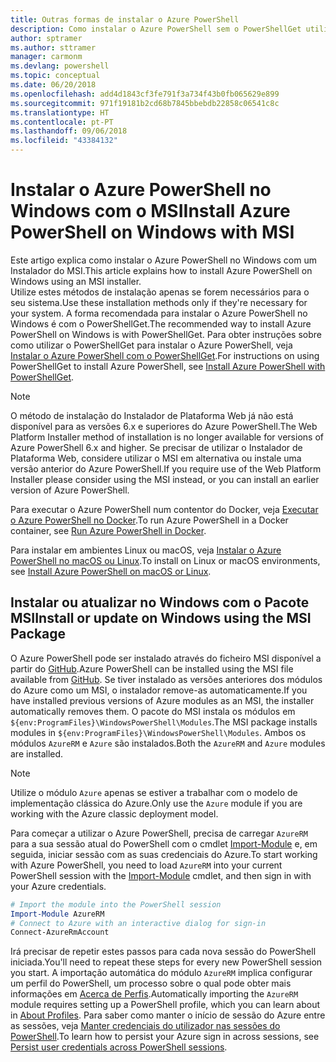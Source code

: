 ```yaml
---
title: Outras formas de instalar o Azure PowerShell
description: Como instalar o Azure PowerShell sem o PowerShellGet utilizar um MSI
author: sptramer
ms.author: sttramer
manager: carmonm
ms.devlang: powershell
ms.topic: conceptual
ms.date: 06/20/2018
ms.openlocfilehash: add4d1843cf3fe791f3a734f43b0fb065629e899
ms.sourcegitcommit: 971f19181b2cd68b7845bbebdb22858c06541c8c
ms.translationtype: HT
ms.contentlocale: pt-PT
ms.lasthandoff: 09/06/2018
ms.locfileid: "43384132"
---
```

# <a name="install-azure-powershell-on-windows-with-msi"></a><span data-ttu-id="fe3f2-103">Instalar o Azure PowerShell no Windows com o MSI</span><span class="sxs-lookup"><span data-stu-id="fe3f2-103">Install Azure PowerShell on Windows with MSI</span></span>

<span data-ttu-id="fe3f2-104">Este artigo explica como instalar o Azure PowerShell no Windows com um Instalador do MSI.</span><span class="sxs-lookup"><span data-stu-id="fe3f2-104">This article explains how to install Azure PowerShell on Windows using an MSI installer.</span></span>  
<span data-ttu-id="fe3f2-105">Utilize estes métodos de instalação apenas se forem necessários para o seu sistema.</span><span class="sxs-lookup"><span data-stu-id="fe3f2-105">Use these installation methods only if they're necessary for your system.</span></span> <span data-ttu-id="fe3f2-106">A forma recomendada para instalar o Azure PowerShell no Windows é com o PowerShellGet.</span><span class="sxs-lookup"><span data-stu-id="fe3f2-106">The recommended way to install Azure PowerShell on Windows is with PowerShellGet.</span></span> <span data-ttu-id="fe3f2-107">Para obter instruções sobre como utilizar o PowerShellGet para instalar o Azure PowerShell, veja [Instalar o Azure PowerShell com o PowerShellGet](install-azurerm-ps.md).</span><span class="sxs-lookup"><span data-stu-id="fe3f2-107">For instructions on using PowerShellGet to install Azure PowerShell, see [Install Azure PowerShell with PowerShellGet](install-azurerm-ps.md).</span></span>

> [!NOTE]
> <span data-ttu-id="fe3f2-108">O método de instalação do Instalador de Plataforma Web já não está disponível para as versões 6.x e superiores do Azure PowerShell.</span><span class="sxs-lookup"><span data-stu-id="fe3f2-108">The Web Platform Installer method of installation is no longer available for versions of Azure PowerShell 6.x and higher.</span></span> <span data-ttu-id="fe3f2-109">Se precisar de utilizar o Instalador de Plataforma Web, considere utilizar o MSI em alternativa ou instale uma versão anterior do Azure PowerShell.</span><span class="sxs-lookup"><span data-stu-id="fe3f2-109">If you require use of the Web Platform Installer please consider using the MSI instead, or you can install an earlier version of Azure PowerShell.</span></span>

<span data-ttu-id="fe3f2-110">Para executar o Azure PowerShell num contentor do Docker, veja [Executar o Azure PowerShell no Docker](azurerm-ps-in-docker.md).</span><span class="sxs-lookup"><span data-stu-id="fe3f2-110">To run Azure PowerShell in a Docker container, see [Run Azure PowerShell in Docker](azurerm-ps-in-docker.md).</span></span>

<span data-ttu-id="fe3f2-111">Para instalar em ambientes Linux ou macOS, veja [Instalar o Azure PowerShell no macOS ou Linux](install-azurermps-maclinux.md).</span><span class="sxs-lookup"><span data-stu-id="fe3f2-111">To install on Linux or macOS environments, see [Install Azure PowerShell on macOS or Linux](install-azurermps-maclinux.md).</span></span>

## <a name="install-or-update-on-windows-using-the-msi-package"></a><span data-ttu-id="fe3f2-112">Instalar ou atualizar no Windows com o Pacote MSI</span><span class="sxs-lookup"><span data-stu-id="fe3f2-112">Install or update on Windows using the MSI Package</span></span>

<span data-ttu-id="fe3f2-113">O Azure PowerShell pode ser instalado através do ficheiro MSI disponível a partir do [GitHub](https://github.com/Azure/azure-powershell/releases/latest).</span><span class="sxs-lookup"><span data-stu-id="fe3f2-113">Azure PowerShell can be installed using the MSI file available from [GitHub](https://github.com/Azure/azure-powershell/releases/latest).</span></span> <span data-ttu-id="fe3f2-114">Se tiver instalado as versões anteriores dos módulos do Azure como um MSI, o instalador remove-as automaticamente.</span><span class="sxs-lookup"><span data-stu-id="fe3f2-114">If you have installed previous versions of Azure modules as an MSI, the installer automatically removes them.</span></span> <span data-ttu-id="fe3f2-115">O pacote do MSI instala os módulos em `${env:ProgramFiles}\WindowsPowerShell\Modules`.</span><span class="sxs-lookup"><span data-stu-id="fe3f2-115">The MSI package installs modules in `${env:ProgramFiles}\WindowsPowerShell\Modules`.</span></span> <span data-ttu-id="fe3f2-116">Ambos os módulos `AzureRM` e `Azure` são instalados.</span><span class="sxs-lookup"><span data-stu-id="fe3f2-116">Both the `AzureRM` and `Azure` modules are installed.</span></span>

> [!NOTE]
> <span data-ttu-id="fe3f2-117">Utilize o módulo `Azure` apenas se estiver a trabalhar com o modelo de implementação clássica do Azure.</span><span class="sxs-lookup"><span data-stu-id="fe3f2-117">Only use the `Azure` module if you are working with the Azure classic deployment model.</span></span>

<span data-ttu-id="fe3f2-118">Para começar a utilizar o Azure PowerShell, precisa de carregar `AzureRM` para a sua sessão atual do PowerShell com o cmdlet [Import-Module](/powershell/module/Microsoft.PowerShell.Core/Import-Module) e, em seguida, iniciar sessão com as suas credenciais do Azure.</span><span class="sxs-lookup"><span data-stu-id="fe3f2-118">To start working with Azure PowerShell, you need to load `AzureRM` into your current PowerShell session with the [Import-Module](/powershell/module/Microsoft.PowerShell.Core/Import-Module) cmdlet, and then sign in with your Azure credentials.</span></span>

```powershell
# Import the module into the PowerShell session
Import-Module AzureRM
# Connect to Azure with an interactive dialog for sign-in
Connect-AzureRmAccount
```

<span data-ttu-id="fe3f2-119">Irá precisar de repetir estes passos para cada nova sessão do PowerShell iniciada.</span><span class="sxs-lookup"><span data-stu-id="fe3f2-119">You'll need to repeat these steps for every new PowerShell session you start.</span></span> <span data-ttu-id="fe3f2-120">A importação automática do módulo `AzureRM` implica configurar um perfil do PowerShell, um processo sobre o qual pode obter mais informações em [Acerca de Perfis](/powershell/module/microsoft.powershell.core/about/about_profiles).</span><span class="sxs-lookup"><span data-stu-id="fe3f2-120">Automatically importing the `AzureRM` module requires setting up a PowerShell profile, which you can learn about in [About Profiles](/powershell/module/microsoft.powershell.core/about/about_profiles).</span></span>
<span data-ttu-id="fe3f2-121">Para saber como manter o início de sessão do Azure entre as sessões, veja [Manter credenciais do utilizador nas sessões do PowerShell](context-persistence.md).</span><span class="sxs-lookup"><span data-stu-id="fe3f2-121">To learn how to persist your Azure sign in across sessions, see [Persist user credentials across PowerShell sessions](context-persistence.md).</span></span>